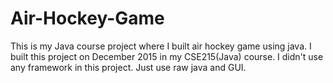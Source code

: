 # Air-Hockey-Game
This is my Java course project where I built air hockey game using java.
I built this project on December 2015 in my CSE215(Java) course.
I didn't use any framework in this project.
Just use raw java and GUI.
